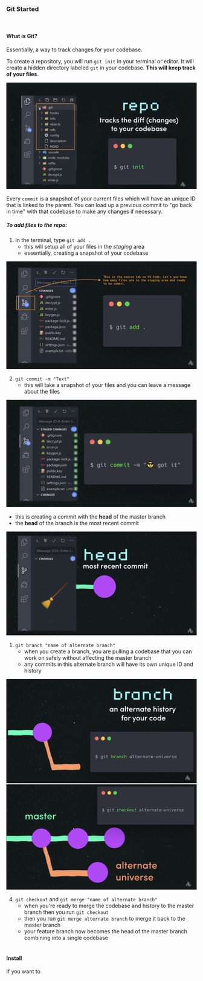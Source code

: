 ### Git Started

<br/>

#### What is Git?

Essentially, a way to track changes for your codebase.

To create a repository, you will run `git init` in your terminal or editor. It will create a hidden directory labeled `git` in your codebase. **This will keep track of your files**.

![Image 1.0](../images/git1_1.png)

Every `commit` is a snapshot of your current files which will have an unique ID that is linked to the parent. You can load up a previous commit to "go back in time" with that codebase to make any changes if necessary.
<br/>

##### To add files to the repo:

1. In the terminal, type `git add .`
   - this will setup all of your files in the _staging_ area
   - essentially, creating a snapshot of your codebase

![Image 2.0](../images/git1_2.png)
<br/>

2. `git commit -m "Text"`
   - this will take a snapshot of your files and you can leave a message about the files

![Image 2.1](../images/git1_3.png)

- this is creating a commit with the **head** of the master branch
- the **head** of the branch is the most recent commit

![Image 2.2](../images/git1_4.png)
<br/>

1. `git branch "name of alternate branch"`
   - when you create a branch, you are pulling a codebase that you can work on safely without affecting the master branch
   - any commits in this alternate branch will have its own unique ID and history

![Image 2.3](../images/git1_5.png)
![Image 2.4](../images/git1_6.png)
<br/>

4. `git checkout` and `git merge "name of alternate branch"`
   - when you're ready to merge the codebase and history to the master branch then you run `git checkout`
   - then you run `git merge alternate branch` to merge it back to the master branch
   - your feature branch now becomes the head of the master branch combining into a single codebase
     <br/>
     <br/>

#### Install

If you want to
